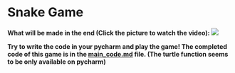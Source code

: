 # Snake Game

**What will be made in the end (Click the picture to watch the video):**
[![](https://github.com/ShiyuFan0820/PythonLearningNote/assets/149340606/5db6a996-cb48-43a3-9c41-ec7670f8b2af)](https://youtu.be/H59KHb27HPg)

**Try to write the code in your pycharm and play the game! The completed code of this game is in the [main_code.md](https://github.com/ShiyuFan0820/TurtleCrossingCapstone/blob/main/main_code.md) file. (The turtle function seems to be only available on pycharm)**
